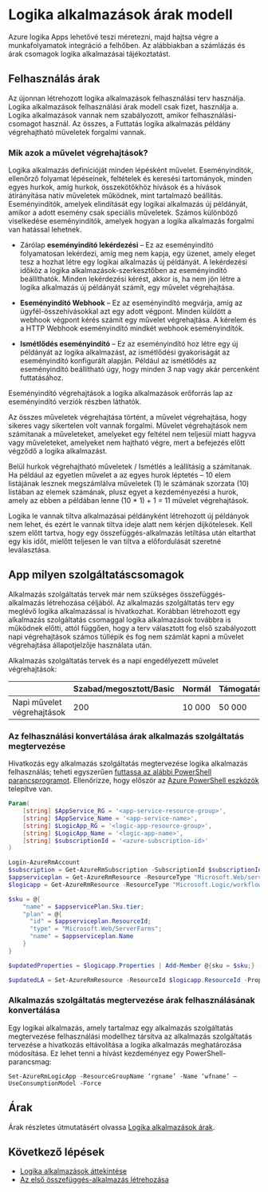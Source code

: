 <properties 
    pageTitle="Árak modell összefüggés-alkalmazások |} Microsoft Azure" 
    description="Részletek árak működésével kapcsolatos összefüggés-alkalmazásokban" 
    authors="kevinlam1" 
    manager="dwrede" 
    editor="" 
    services="logic-apps" 
    documentationCenter=""/>

<tags
    ms.service="logic-apps"
    ms.workload="na"
    ms.tgt_pltfrm="na"
    ms.devlang="na"
    ms.topic="article" 
    ms.date="10/12/2016"
    ms.author="klam"/>

# <a name="logic-apps-pricing-model"></a>Logika alkalmazások árak modell

Azure logika Apps lehetővé teszi méretezni, majd hajtsa végre a munkafolyamatok integráció a felhőben.  Az alábbiakban a számlázás és árak csomagok logika alkalmazásai tájékoztatást.

## <a name="consumption-pricing"></a>Felhasználás árak

Az újonnan létrehozott logika alkalmazások felhasználási terv használja. Logika alkalmazások felhasználási árak modell csak fizet, használja a.  Logika alkalmazások vannak nem szabályozott, amikor felhasználási-csomagot használ.
Az összes, a Futtatás logika alkalmazás példány végrehajtható műveletek forgalmi vannak.

### <a name="what-are-action-executions"></a>Mik azok a művelet végrehajtások?

Logika alkalmazás definícióját minden lépésként művelet.  Eseményindítók, ellenőrző folyamat lépéseinek, feltételek és keresési tartományok, minden egyes hurkok, amíg hurkok, összekötőkhöz hívások és a hívások átirányítása natív műveletek működnek, mint tartalmazó beállítás.
Eseményindítók, amelyek elindítását egy logikai alkalmazás új példányát, amikor a adott esemény csak speciális műveletek.  Számos különböző viselkedése eseményindítók, amelyek hogyan a logika alkalmazás forgalmi van hatással lehetnek.

-   Zárólap **eseményindító lekérdezési** – Ez az eseményindító folyamatosan lekérdezi, amíg meg nem kapja, egy üzenet, amely eleget tesz a hozhat létre egy logikai alkalmazás új példányát.  A lekérdezési időköz a logika alkalmazások-szerkesztőben az eseményindító beállíthatók.  Minden lekérdezési kérést, akkor is, ha nem jön létre a logika alkalmazás új példányát számít, egy művelet végrehajtása.

-   **Eseményindító Webhook** – Ez az eseményindító megvárja, amíg az ügyfél-összehívásokkal azt egy adott végpont.  Minden küldött a webhook végpont kérés számít egy művelet végrehajtása. A kérelem és a HTTP Webhook eseményindító mindkét webhook eseményindítók.

-   **Ismétlődés eseményindító** – Ez az eseményindító hoz létre egy új példányát az logika alkalmazást, az ismétlődési gyakoriságát az eseményindító konfigurált alapján.  Például az ismétlődés az eseményindító beállítható úgy, hogy minden 3 nap vagy akár percenként futtatásához.

Eseményindító végrehajtások a logika alkalmazások erőforrás lap az eseményindító verziók részben láthatók.

Az összes műveletek végrehajtása történt, a művelet végrehajtása, hogy sikeres vagy sikertelen volt vannak forgalmi.  Művelet végrehajtások nem számítanak a műveleteket, amelyeket egy feltétel nem teljesül miatt hagyva vagy műveleteket, amelyeket nem hajtható végre, mert a befejezés előtt végződő a logika alkalmazást.

Belül hurkok végrehajtható műveletek / Ismétlés a leállításig a számítanak.  Ha például az egyetlen művelet a az egyes hurok léptetés – 10 elem listájának lesznek megszámlálva műveletek (1) le számának szorzata (10) listában az elemek számának, plusz egyet a kezdeményezési a hurok, amely az ebben a példában lenne (10 * 1) + 1 = 11 művelet végrehajtások.

Logika le vannak tiltva alkalmazásai példányként létrehozott új példányok nem lehet, és ezért le vannak tiltva ideje alatt nem kérjen díjkötelesek.  Kell szem előtt tartva, hogy egy összefüggés-alkalmazás letiltása után eltarthat egy kis időt, mielőtt teljesen le van tiltva a előfordulását szeretné leválasztása.

## <a name="app-service-plans"></a>App milyen szolgáltatáscsomagok

Alkalmazás szolgáltatás tervek már nem szükséges összefüggés-alkalmazás létrehozása céljából.  Az alkalmazás szolgáltatás terv egy meglévő logika alkalmazással is hivatkozhat.  Korábban létrehozott egy alkalmazás szolgáltatás csomaggal logika alkalmazások továbbra is működnek előtti, attól függően, hogy a terv választott fog első szabályozott napi végrehajtások számos túllépik és fog nem számlát kapni a művelet végrehajtása állapotjelzője használata után.

Alkalmazás szolgáltatás tervek és a napi engedélyezett művelet végrehajtások:

| |Szabad/megosztott/Basic|Normál|Támogatás|
|---|---|---|---|
|Napi művelet végrehajtások| 200|10 000|50 000|

### <a name="convert-from-consumption-to-app-service-plan-pricing"></a>Az felhasználási konvertálása árak alkalmazás szolgáltatás megtervezése

Hivatkozás egy alkalmazás szolgáltatás megtervezése logika alkalmazás felhasználás; teheti egyszerűen [futtassa az alábbi PowerShell parancsprogramot](https://github.com/logicappsio/ConsumptionToAppServicePlan).  Ellenőrizze, hogy először az [Azure PowerShell eszközök](https://github.com/Azure/azure-powershell) telepítve van.

``` powershell
Param(
    [string] $AppService_RG = '<app-service-resource-group>',
    [string] $AppService_Name = '<app-service-name>',
    [string] $LogicApp_RG = '<logic-app-resource-group>',
    [string] $LogicApp_Name = '<logic-app-name>',
    [string] $subscriptionId = '<azure-subscription-id>'
)

Login-AzureRmAccount 
$subscription = Get-AzureRmSubscription -SubscriptionId $subscriptionId
$appserviceplan = Get-AzureRmResource -ResourceType "Microsoft.Web/serverFarms" -ResourceGroupName $AppService_RG -ResourceName $AppService_Name
$logicapp = Get-AzureRmResource -ResourceType "Microsoft.Logic/workflows" -ResourceGroupName $LogicApp_RG -ResourceName $LogicApp_Name

$sku = @{
    "name" = $appservicePlan.Sku.tier;
    "plan" = @{
      "id" = $appserviceplan.ResourceId;
      "type" = "Microsoft.Web/ServerFarms";
      "name" = $appserviceplan.Name  
    }
}

$updatedProperties = $logicapp.Properties | Add-Member @{sku = $sku;} -PassThru

$updatedLA = Set-AzureRmResource -ResourceId $logicapp.ResourceId -Properties $updatedProperties -ApiVersion 2015-08-01-preview
```

### <a name="convert-from-app-service-plan-pricing-to-consumption"></a>Alkalmazás szolgáltatás megtervezése árak felhasználásának konvertálása

Egy logikai alkalmazás, amely tartalmaz egy alkalmazás szolgáltatás megtervezése felhasználási modellhez társítva az alkalmazás szolgáltatás tervezése a hivatkozás eltávolítása a logika alkalmazás meghatározása módosítása.  Ez lehet tenni a hívást kezdeményez egy PowerShell-parancsmag:

`Set-AzureRmLogicApp -ResourceGroupName ‘rgname’ -Name ‘wfname’ –UseConsumptionModel -Force`

## <a name="pricing"></a>Árak

Árak részletes útmutatásért olvassa [Logika alkalmazások árak](https://azure.microsoft.com/pricing/details/logic-apps/).

## <a name="next-steps"></a>Következő lépések

- [Logika alkalmazások áttekintése][whatis]
- [Az első összefüggés-alkalmazás létrehozása][create]

[pricing]: https://azure.microsoft.com/pricing/details/logic-apps/
[whatis]: app-service-logic-what-are-logic-apps.md
[create]: app-service-logic-create-a-logic-app.md

